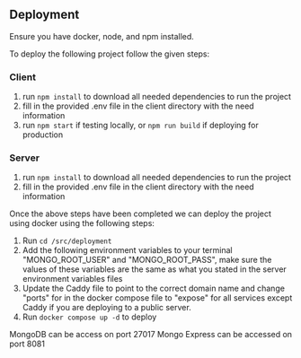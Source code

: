 ## Deployment

Ensure you have docker, node, and npm installed.

To deploy the following project follow the given steps:

### Client
1. run ``npm install`` to download all needed dependencies to run the project
2. fill in the provided .env file in the client directory with the need information
3. run ``npm start`` if testing locally, or ``npm run build`` if deploying for production

### Server
1. run ``npm install`` to download all needed dependencies to run the project
2. fill in the provided .env file in the client directory with the need information

Once the above steps have been completed we can deploy the project using docker using the following steps:

1. Run ``cd /src/deployment``
2. Add the following environment variables to your terminal "MONGO_ROOT_USER" and "MONGO_ROOT_PASS", make sure the values of these variables are the same as what you stated in the server environment variables files
3. Update the Caddy file to point to the correct domain name and change "ports" for in the docker compose file to "expose" for all services except Caddy if you are deploying to a public server.
3. Run ``docker compose up -d`` to deploy

MongoDB can be access on port 27017
Mongo Express can be accessed on port 8081
